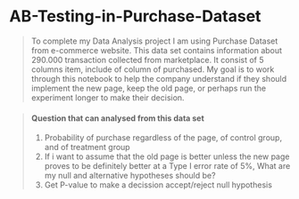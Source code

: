 # AB-Testing-in-Purchase-Dataset

>To complete my Data Analysis project I am using Purchase Dataset from e-commerce website. 
>This data set contains information about 290.000 transaction collected from marketplace. It consist of 5 columns item, include of column of purchased. 
>My goal is to work through this notebook to help the company understand if they should implement the new page, keep the old page, or perhaps run the experiment longer to make their decision.


>#### **Question that can analysed from this data set**
> 1. Probability of purchase regardless of the page, of control group, and of treatment group
> 2. If i want to assume that the old page is better unless the new page proves to be definitely better at a Type I error rate of 5%, What are my null and alternative hypotheses should be?
> 3. Get P-value to make a decission accept/reject null hypothesis
